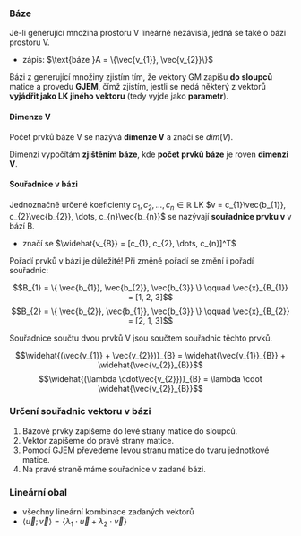 ### Báze

Je-li generující množina prostoru V lineárně nezávislá, jedná se také o bázi prostoru V.
- zápis: $\text{báze }A = \{\vec{v_{1}}, \vec{v_{2}}\}$

Bázi z generující množiny zjistím tím, že vektory GM zapíšu **do sloupců** matice a provedu **GJEM**, čímž zjistím, jestli se nedá některý z vektorů **vyjádřit jako LK jiného vektoru** (tedy vyjde jako **parametr**).

#### Dimenze V

Počet prvků báze V se nazývá **dimenze V** a značí se $dim(V)$.

Dimenzi vypočítám **zjištěním báze**, kde **počet prvků báze** je roven **dimenzi V**.

#### Souřadnice v bázi

Jednoznačně určené koeficienty $c_{1}, c_{2}, \dots, c_{n} \in \mathbb{R}$ LK $v = c_{1}\vec{b_{1}}, c_{2}\vec{b_{2}}, \dots, c_{n}\vec{b_{n}}$ se nazývají **souřadnice prvku v** v bází B.
- značí se $\widehat{v_{B}} = [c_{1}, c_{2}, \dots, c_{n}]^T$

Pořadí prvků v bázi je důležité! Při změně pořadí se změní i pořadí souřadnic:

$$B_{1} = \{ \vec{b_{1}}, \vec{b_{2}}, \vec{b_{3}} \} \qquad \vec{x}_{B_{1}} = [1, 2, 3]$$
$$B_{2} = \{ \vec{b_{2}}, \vec{b_{1}}, \vec{b_{3}} \} \qquad \vec{x}_{B_{2}} = [2, 1, 3]$$

Souřadnice součtu dvou prvků V jsou součtem souřadnic těchto prvků. 

$$\widehat{(\vec{v_{1}} + \vec{v_{2}})}_{B} = \widehat{\vec{v_{1}}_{B}} + \widehat{\vec{v_{2}}_{B}}$$
$$\widehat{(\lambda \cdot\vec{v_{2}})}_{B} = \lambda \cdot \widehat{\vec{v_{2}}_{B}}$$

### Určení souřadnic vektoru v bázi

1. Bázové prvky zapíšeme do levé strany matice do sloupců.
2. Vektor zapíšeme do pravé strany matice.
3. Pomocí GJEM převedeme levou stranu matice do tvaru jednotkové matice.
4. Na pravé straně máme souřadnice v zadané bázi.

### Lineární obal

- všechny lineární kombinace zadaných vektorů
- $\langle\vec{u}; \vec{v}\rangle = \{ \lambda_{1} \cdot \vec{u} + \lambda_{2} \cdot \vec{v} \}$
